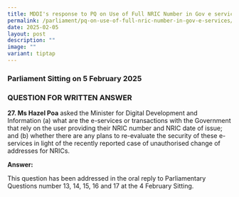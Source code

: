 ```yaml
---
title: MDDI's response to PQ on Use of Full NRIC Number in Gov e services
permalink: /parliament/pq-on-use-of-full-nric-number-in-gov-e-services/
date: 2025-02-05
layout: post
description: ""
image: ""
variant: tiptap
---
```

<h3>Parliament Sitting on 5 February 2025</h3>
<h3>QUESTION FOR WRITTEN ANSWER</h3>
<p><strong>27. Ms Hazel Poa</strong> asked the Minister for Digital Development
and Information (a) what are the e-services or transactions with the Government
that rely on the user providing their NRIC number and NRIC date of issue;
and (b) whether there are any plans to re-evaluate the security of these
e-services in light of the recently reported case of unauthorised change
of addresses for NRICs.</p>
<p><strong>Answer:</strong>
</p>
<p>This question has been addressed in the oral reply to Parliamentary Questions
number 13, 14, 15, 16 and 17 at the 4 February Sitting.</p>